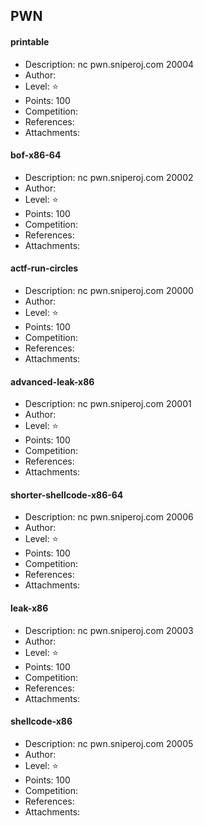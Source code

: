 ## PWN

#### printable  
* Description: nc pwn.sniperoj.com 20004  
* Author: []()  
* Level: :star:  
* Points: 100  
* Competition: []()  
* References:  
* Attachments:  

#### bof-x86-64  
* Description: nc pwn.sniperoj.com 20002  
* Author: []()  
* Level: :star:  
* Points: 100  
* Competition: []()  
* References:  
* Attachments:  

#### actf-run-circles  
* Description: nc pwn.sniperoj.com 20000  
* Author: []()  
* Level: :star:  
* Points: 100  
* Competition: []()  
* References:  
* Attachments:  

#### advanced-leak-x86  
* Description: nc pwn.sniperoj.com 20001  
* Author: []()  
* Level: :star:  
* Points: 100  
* Competition: []()  
* References:  
* Attachments:  

#### shorter-shellcode-x86-64  
* Description: nc pwn.sniperoj.com 20006  
* Author: []()  
* Level: :star:  
* Points: 100  
* Competition: []()  
* References:  
* Attachments:  

#### leak-x86  
* Description: nc pwn.sniperoj.com 20003  
* Author: []()  
* Level: :star:  
* Points: 100  
* Competition: []()  
* References:  
* Attachments:  

#### shellcode-x86  
* Description: nc pwn.sniperoj.com 20005  
* Author: []()  
* Level: :star:  
* Points: 100  
* Competition: []()  
* References:  
* Attachments:  


